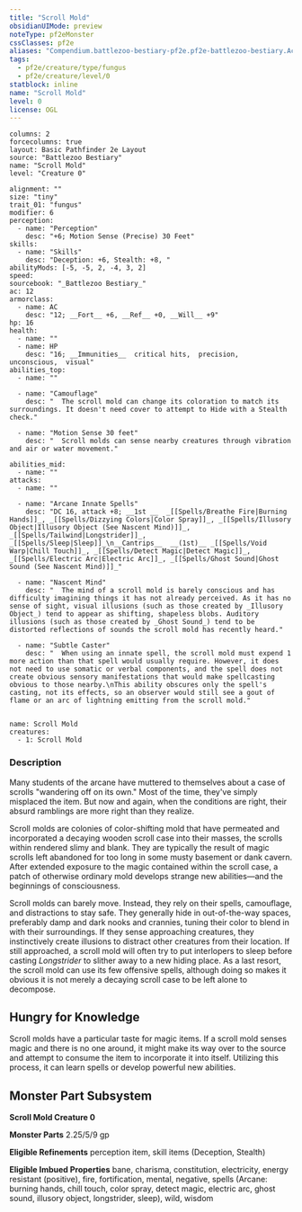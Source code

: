 ```yaml
---
title: "Scroll Mold"
obsidianUIMode: preview
noteType: pf2eMonster
cssClasses: pf2e
aliases: "Compendium.battlezoo-bestiary-pf2e.pf2e-battlezoo-bestiary.Actor.ga6jCZzeR6rr7iMn" 
tags:
  - pf2e/creature/type/fungus
  - pf2e/creature/level/0
statblock: inline
name: "Scroll Mold"
level: 0
license: OGL
---
```


```statblock
columns: 2
forcecolumns: true
layout: Basic Pathfinder 2e Layout
source: "Battlezoo Bestiary"
name: "Scroll Mold"
level: "Creature 0"

alignment: ""
size: "tiny"
trait_01: "fungus"
modifier: 6
perception:
  - name: "Perception"
    desc: "+6; Motion Sense (Precise) 30 Feet"
skills:
  - name: "Skills"
    desc: "Deception: +6, Stealth: +8, "
abilityMods: [-5, -5, 2, -4, 3, 2]
speed: 
sourcebook: "_Battlezoo Bestiary_"
ac: 12
armorclass:
  - name: AC
    desc: "12; __Fort__ +6, __Ref__ +0, __Will__ +9"
hp: 16
health:
  - name: ""
  - name: HP
    desc: "16; __Immunities__  critical hits,  precision,  unconscious,  visual"
abilities_top:
  - name: ""

  - name: "Camouflage"
    desc: "  The scroll mold can change its coloration to match its surroundings. It doesn't need cover to attempt to Hide with a Stealth check."

  - name: "Motion Sense 30 feet"
    desc: "  Scroll molds can sense nearby creatures through vibration and air or water movement."

abilities_mid:
  - name: ""
attacks:
  - name: ""

  - name: "Arcane Innate Spells"
    desc: "DC 16, attack +8; __1st __  _[[Spells/Breathe Fire|Burning Hands]]_, _[[Spells/Dizzying Colors|Color Spray]]_, _[[Spells/Illusory Object|Illusory Object (See Nascent Mind)]]_, _[[Spells/Tailwind|Longstrider]]_, _[[Spells/Sleep|Sleep]]_\n__Cantrips__  __(1st)__ _[[Spells/Void Warp|Chill Touch]]_, _[[Spells/Detect Magic|Detect Magic]]_, _[[Spells/Electric Arc|Electric Arc]]_, _[[Spells/Ghost Sound|Ghost Sound (See Nascent Mind)]]_"

  - name: "Nascent Mind"
    desc: "  The mind of a scroll mold is barely conscious and has difficulty imagining things it has not already perceived. As it has no sense of sight, visual illusions (such as those created by _Illusory Object_) tend to appear as shifting, shapeless blobs. Auditory illusions (such as those created by _Ghost Sound_) tend to be distorted reflections of sounds the scroll mold has recently heard."

  - name: "Subtle Caster"
    desc: "  When using an innate spell, the scroll mold must expend 1 more action than that spell would usually require. However, it does not need to use somatic or verbal components, and the spell does not create obvious sensory manifestations that would make spellcasting obvious to those nearby.\nThis ability obscures only the spell's casting, not its effects, so an observer would still see a gout of flame or an arc of lightning emitting from the scroll mold."
 
```

```encounter-table
name: Scroll Mold
creatures:
  - 1: Scroll Mold
```


### Description
Many students of the arcane have muttered to themselves about a case of scrolls "wandering off on its own." Most of the time, they've simply misplaced the item. But now and again, when the conditions are right, their absurd ramblings are more right than they realize.

Scroll molds are colonies of color-shifting mold that have permeated and incorporated a decaying wooden scroll case into their masses, the scrolls within rendered slimy and blank. They are typically the result of magic scrolls left abandoned for too long in some musty basement or dank cavern. After extended exposure to the magic contained within the scroll case, a patch of otherwise ordinary mold develops strange new abilities—and the beginnings of consciousness.

Scroll molds can barely move. Instead, they rely on their spells, camouflage, and distractions to stay safe. They generally hide in out-of-the-way spaces, preferably damp and dark nooks and crannies, tuning their color to blend in with their surroundings. If they sense approaching creatures, they instinctively create illusions to distract other creatures from their location. If still approached, a scroll mold will often try to put interlopers to sleep before casting _Longstrider_ to slither away to a new hiding place. As a last resort, the scroll mold can use its few offensive spells, although doing so makes it obvious it is not merely a decaying scroll case to be left alone to decompose.

## Hungry for Knowledge

Scroll molds have a particular taste for magic items. If a scroll mold senses magic and there is no one around, it might make its way over to the source and attempt to consume the item to incorporate it into itself. Utilizing this process, it can learn spells or develop powerful new abilities.

## Monster Part Subsystem

**Scroll Mold Creature 0**

**Monster Parts** 2.25/5/9 gp

**Eligible Refinements** perception item, skill items (Deception, Stealth)

**Eligible Imbued Properties** bane, charisma, constitution, electricity, energy resistant (positive), fire, fortification, mental, negative, spells (Arcane: burning hands, chill touch, color spray, detect magic, electric arc, ghost sound, illusory object, longstrider, sleep), wild, wisdom
